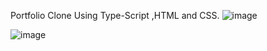 Portfolio Clone Using Type-Script ,HTML and CSS.
![image](https://github.com/MaheshCodeHub/Portfolio-Clone/assets/157288493/7f45afea-f381-4338-9b0c-34ced58a425b)


![image](https://github.com/MaheshCodeHub/Portfolio-Clone/assets/157288493/0d8e069a-b203-4985-851c-369431984341)
